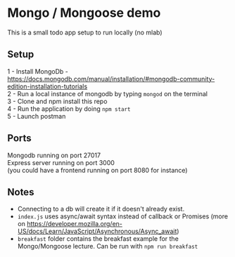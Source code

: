 # Mongo / Mongoose demo

This is a small todo app setup to run locally (no mlab)


## Setup

1 - Install MongoDb - https://docs.mongodb.com/manual/installation/#mongodb-community-edition-installation-tutorials  
2 - Run a local instance of mongodb by typing `mongod` on the terminal  
3 - Clone and npm install this repo  
4 - Run the application by doing `npm start`  
5 - Launch postman


## Ports

Mongodb running on port 27017  
Express server running on port 3000  
(you could have a frontend running on port 8080 for instance)  

## Notes

- Connecting to a db will create it if it doesn't already exist.  
- `index.js` uses async/await syntax instead of callback or Promises (more on https://developer.mozilla.org/en-US/docs/Learn/JavaScript/Asynchronous/Async_await)
- `breakfast` folder contains the breakfast example for the Mongo/Mongoose lecture. Can be run with `npm run breakfast`